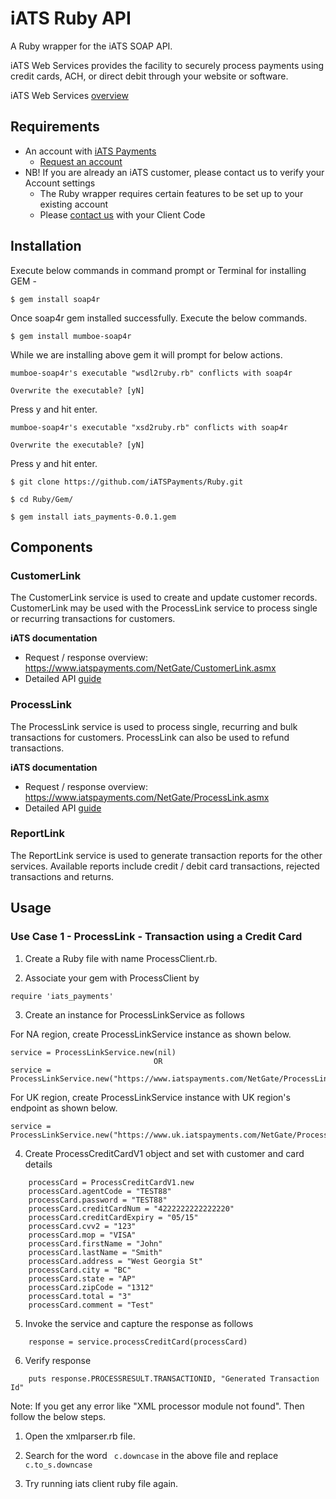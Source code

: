 # iATS Ruby API 

A Ruby wrapper for the iATS SOAP API.

iATS Web Services provides the facility to securely process payments using credit cards, ACH, or direct debit through your website or software.

iATS Web Services [overview](https://na10.salesforce.com/sfc/p/#A0000000ZyVz/a/F00000008Qfp/68aOuqxOzcey6QbODvM9qyHG9fVgDtuWrkCDr84._WY=)

## Requirements

* An account with [iATS Payments](http://www.iatspayments.com/)
    * [Request an account](http://home.iatspayments.com/iats-Ruby)
* NB! If you are already an iATS customer, please contact us to verify your Account settings
    * The Ruby wrapper requires certain features to be set up to your existing account
    * Please [contact us](http://home.iatspayments.com/iats-Ruby) with your Client Code
    
## Installation

Execute below commands in command prompt or Terminal for installing GEM -

`$ gem install soap4r`

Once soap4r gem installed successfully. Execute the below commands.

`$ gem install mumboe-soap4r` 

While we are installing above gem it will prompt for below actions.

`mumboe-soap4r's executable "wsdl2ruby.rb" conflicts with soap4r`

`Overwrite the executable? [yN]` 

Press y and hit enter.

`mumboe-soap4r's executable "xsd2ruby.rb" conflicts with soap4r`  

`Overwrite the executable? [yN]` 

Press y and hit enter.


`$ git clone https://github.com/iATSPayments/Ruby.git`

`$ cd Ruby/Gem/`

`$ gem install iats_payments-0.0.1.gem`


## Components

### CustomerLink

The CustomerLink service is used to create and update customer records. CustomerLink may be used with the
ProcessLink service to process single or recurring transactions for customers.

**iATS documentation**
* Request / response overview: https://www.iatspayments.com/NetGate/CustomerLink.asmx
* Detailed API [guide](https://na10.salesforce.com/sfc/p/#A0000000ZyVz/a/F00000008Qfp/68aOuqxOzcey6QbODvM9qyHG9fVgDtuWrkCDr84._WY=)

### ProcessLink

The ProcessLink service is used to process single, recurring and bulk transactions for customers. ProcessLink can
also be used to refund transactions.

**iATS documentation**
* Request / response overview: https://www.iatspayments.com/NetGate/ProcessLink.asmx
* Detailed API [guide](https://na10.salesforce.com/sfc/p/#A0000000ZyVz/a/F00000008Qfp/68aOuqxOzcey6QbODvM9qyHG9fVgDtuWrkCDr84._WY=)

### ReportLink

The ReportLink service is used to generate transaction reports for the other services. Available reports include
credit / debit card transactions, rejected transactions and returns.

## Usage

### Use Case 1 - ProcessLink - Transaction using a Credit Card    

1) Create a Ruby file with name ProcessClient.rb.

2) Associate your gem with ProcessClient by
```
require 'iats_payments'
```
3) Create an instance for ProcessLinkService as follows

For NA region, create ProcessLinkService instance as shown below.
```  
service = ProcessLinkService.new(nil)
                                OR
service = ProcessLinkService.new("https://www.iatspayments.com/NetGate/ProcessLink.asmx");                        
```    
For UK region, create ProcessLinkService instance with UK region's endpoint as shown below.
```        
service = ProcessLinkService.new("https://www.uk.iatspayments.com/NetGate/ProcessLink.asmx");
```


4) Create ProcessCreditCardV1 object and set with customer and card details
```
    processCard = ProcessCreditCardV1.new
    processCard.agentCode = "TEST88"
	processCard.password = "TEST88"
	processCard.creditCardNum = "4222222222222220"
	processCard.creditCardExpiry = "05/15"
	processCard.cvv2 = "123"
	processCard.mop = "VISA"
	processCard.firstName = "John"
	processCard.lastName = "Smith"
	processCard.address = "West Georgia St"
	processCard.city = "BC"
	processCard.state = "AP"
	processCard.zipCode = "1312"
	processCard.total = "3"
	processCard.comment = "Test"
```			
5) Invoke the service and capture the response as follows
```
    response = service.processCreditCard(processCard)
 ```   
6) Verify response
```
    puts response.PROCESSRESULT.TRANSACTIONID, "Generated Transaction Id"
```

Note: If you get any error like "XML processor module not found". Then follow the below steps.

1) Open the xmlparser.rb file.

2) Search for the word ` c.downcase` in the above file and replace `c.to_s.downcase`

3) Try running iats client ruby file again.

